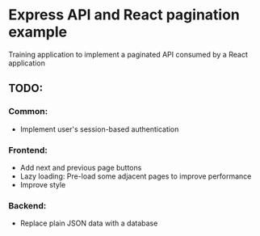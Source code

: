 # Express API and React pagination example

Training application to implement a paginated API consumed by a React application

## TODO:

### Common:

* Implement user's session-based authentication

### Frontend:

* Add next and previous page buttons
* Lazy loading: Pre-load some adjacent pages to improve performance
* Improve style

### Backend:

* Replace plain JSON data with a database
